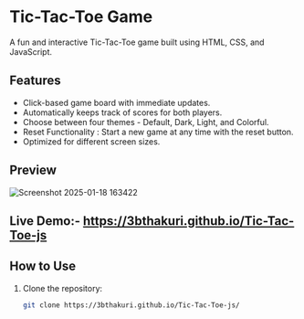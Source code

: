 # Tic-Tac-Toe Game

A fun and interactive Tic-Tac-Toe game built using HTML, CSS, and JavaScript.

## Features
- Click-based game board with immediate updates.
- Automatically keeps track of scores for both players.
- Choose between four themes - Default, Dark, Light, and Colorful.
- Reset Functionality : Start a new game at any time with the reset button.
-  Optimized for different screen sizes.

## Preview
![Screenshot 2025-01-18 163422](https://github.com/user-attachments/assets/81cbe9b3-dd41-412c-9c3b-fd3cb965763c)


## Live Demo:- https://3bthakuri.github.io/Tic-Tac-Toe-js


## How to Use
1. Clone the repository:
   ```bash
   git clone https://3bthakuri.github.io/Tic-Tac-Toe-js/
